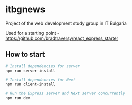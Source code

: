 # itbgnews
Project of the web development study group in IT Bulgaria

Used for a starting point - https://github.com/bradtraversy/react_express_starter

## How to start

```bash
# Install dependencies for server 
npm run server-install

# Install dependencies for Next
npm run client-install

# Run the Express server and Next server concurrently
npm run dev
```